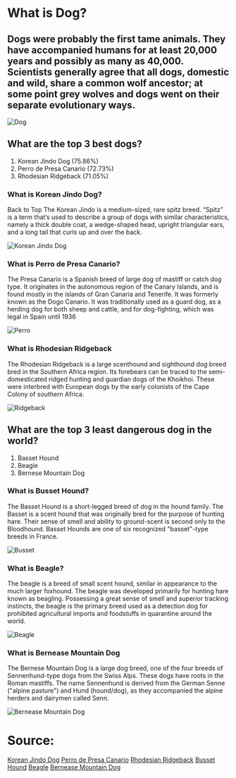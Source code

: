 # What is Dog?
## Dogs were probably the first tame animals. They have accompanied humans for at least 20,000 years and possibly as many as 40,000. Scientists generally agree that all dogs, domestic and wild, share a common wolf ancestor; at some point grey wolves and dogs went on their separate evolutionary ways. 
![Dog](https://tse1.mm.bing.net/th?id=OIP.tDmt1DkHIDXbvIuNWJgg0QHaE8&pid=Api&P=0&w=300&h=300)
## What are the top 3 best dogs?
1. Korean Jindo Dog (75.86%)
2. Perro de Presa Canario (72.73%)
3. Rhodesian Ridgeback (71.05%)

### What is Korean Jindo Dog?
Back to Top The Korean Jindo is a medium-sized, rare spitz breed. “Spitz” is a term that’s used to describe a group of dogs with similar characteristics, namely a thick double coat, a wedge-shaped head, upright triangular ears, and a long tail that curls up and over the back.

![Korean Jindo Dog](https://tse1.mm.bing.net/th?id=OIP.I2D5tQDRk8rGHjW9ohTGPQHaE8&pid=Api&P=0)

### What is Perro de Presa Canario?
The Presa Canario is a Spanish breed of large dog of mastiff or catch dog type. It originates in the autonomous region of the Canary Islands, and is found mostly in the islands of Gran Canaria and Tenerife. It was formerly known as the Dogo Canario. It was traditionally used as a guard dog, as a herding dog for both sheep and cattle, and for dog-fighting, which was legal in Spain until 1936

![Perro](https://tse1.mm.bing.net/th?id=OIP.fbPZJGQJygkpQQdWNb7T6gHaE8&pid=Api&P=0)
### What is Rhodesian Ridgeback
The Rhodesian Ridgeback is a large scenthound and sighthound dog breed bred in the Southern Africa region. Its forebears can be traced to the semi-domesticated ridged hunting and guardian dogs of the Khoikhoi. These were interbred with European dogs by the early colonists of the Cape Colony of southern Africa.

![Ridgeback](https://tse4.mm.bing.net/th?id=OIP.53IXK3sSRC-ONugj4mlzLQHaFn&pid=Api&P=0)

## What are the top 3 least dangerous dog in the world?
1. Basset Hound
2. Beagle
3. Bernese Mountain Dog

### What is Busset Hound?
The Basset Hound is a short-legged breed of dog in the hound family. The Basset is a scent hound that was originally bred for the purpose of hunting hare. Their sense of smell and ability to ground-scent is second only to the Bloodhound. Basset Hounds are one of six recognized "basset"-type breeds in France.

![Busset](https://spot-and-tango.s3.amazonaws.com/production/media/Basset_Hound_2019-08-29T203015.jpg)

### What is Beagle?

The beagle is a breed of small scent hound, similar in appearance to the much larger foxhound. The beagle was developed primarily for hunting hare known as beagling. Possessing a great sense of smell and superior tracking instincts, the beagle is the primary breed used as a detection dog for prohibited agricultural imports and foodstuffs in quarantine around the world.

![Beagle](https://tse4.mm.bing.net/th?id=OIP.l4z5FSP_MY5VUKZDiwxnpQHaFS&pid=Api&P=0)

### What is Bernease Mountain Dog

The Bernese Mountain Dog is a large dog breed, one of the four breeds of Sennenhund-type dogs from the Swiss Alps. These dogs have roots in the Roman mastiffs. The name Sennenhund is derived from the German Senne ("alpine pasture") and Hund (hound/dog), as they accompanied the alpine herders and dairymen called Senn.

![Bernease Mountain Dog](https://tse4.mm.bing.net/th?id=OIP.bXCfZD_u2xGa5P0_ihQC2QHaE8&pid=Api&P=0)


# Source:
[Korean Jindo Dog](https://tse1.mm.bing.net/th?id=OIP.I2D5tQDRk8rGHjW9ohTGPQHaE8&pid=Api&P=0)
[Perro de Presa Canario](https://tse1.mm.bing.net/th?id=OIP.fbPZJGQJygkpQQdWNb7T6gHaE8&pid=Api&P=0)
[Rhodesian Ridgeback](https://tse1.mm.bing.net/th?id=OIP.fbPZJGQJygkpQQdWNb7T6gHaE8&pid=Api&P=0)
[Busset Hound](https://spot-and-tango.s3.amazonaws.com/production/media/Basset_Hound_2019-08-29T203015.jpg)
[Beagle](https://tse4.mm.bing.net/th?id=OIP.l4z5FSP_MY5VUKZDiwxnpQHaFS&pid=Api&P=0)
[Bernease Mountain Dog](https://tse4.mm.bing.net/th?id=OIP.bXCfZD_u2xGa5P0_ihQC2QHaE8&pid=Api&P=0)

